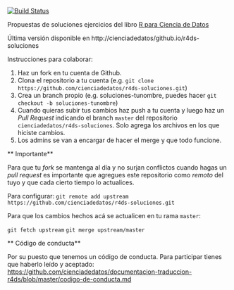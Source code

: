 [![Build Status](https://api.travis-ci.org/cienciadedatos/r4ds-soluciones.svg?branch=master)](https://travis-ci.org/cienciadedatos/r4ds-soluciones)

Propuestas de soluciones ejercicios del libro [R para Ciencia de Datos](https://es.r4ds.hadley.nz)

Última versión disponible en http://cienciadedatos/github.io/r4ds-soluciones


Instrucciones para colaborar:
1. Haz un fork en tu cuenta de Github.
2. Clona el repositorio a tu cuenta (e.g. `git clone https://github.com/cienciadedatos/r4ds-soluciones.git`)
3. Crea un branch propio (e.g. soluciones-tunombre, puedes hacer `git checkout -b soluciones-tunombre`)
4. Cuando quieras subir tus cambios haz push a tu cuenta y luego haz un *Pull Request* indicando el branch `master` del repositorio `cienciadedatos/r4ds-soluciones`. Solo agrega los archivos en los que hiciste cambios.
5. Los admins se van a encargar de hacer el merge y que todo funcione.

** Importante**

Para que tu _fork_ se mantenga al día y no surjan conflictos cuando hagas un _pull request_ es importante que agregues este repositorio como _remoto_ del tuyo y que cada cierto tiempo lo actualices. 

Para configurar:
`git remote add upstream https://github.com/cienciadedatos/r4ds-soluciones.git`

Para que los cambios hechos acá se actualicen en tu rama `master`:

`git fetch upstream`
`git merge upstream/master`

** Código de conducta**

Por su puesto que tenemos un código de conducta. Para participar tienes que haberlo leído y aceptado: https://github.com/cienciadedatos/documentacion-traduccion-r4ds/blob/master/codigo-de-conducta.md
